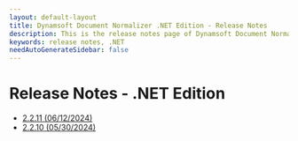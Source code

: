 ```yaml
---
layout: default-layout
title: Dynamsoft Document Normalizer .NET Edition - Release Notes
description: This is the release notes page of Dynamsoft Document Normalizer SDK .NET Edition.
keywords: release notes, .NET
needAutoGenerateSidebar: false
---
```


# Release Notes - .NET Edition

- [2.2.11 (06/12/2024)](dotnet-2.md#2211-06122024)
- [2.2.10 (05/30/2024)](dotnet-2.md#2210-05302024)

